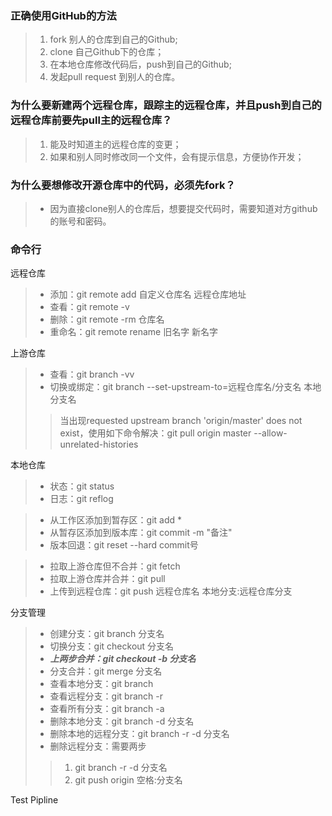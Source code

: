 ### 正确使用GitHub的方法
> 1. fork 别人的仓库到自己的Github;
> 2. clone 自己Github下的仓库；
> 3. 在本地仓库修改代码后，push到自己的Github;
> 4. 发起pull request 到别人的仓库。

### 为什么要新建两个远程仓库，跟踪主的远程仓库，并且push到自己的远程仓库前要先pull主的远程仓库？
> 1. 能及时知道主的远程仓库的变更；
> 2. 如果和别人同时修改同一个文件，会有提示信息，方便协作开发；

### 为什么要想修改开源仓库中的代码，必须先fork？
> + 因为直接clone别人的仓库后，想要提交代码时，需要知道对方github的账号和密码。

### 命令行
远程仓库
> + 添加：git remote add 自定义仓库名 远程仓库地址
> + 查看：git remote -v
> + 删除：git remote -rm 仓库名
> + 重命名：git remote rename 旧名字 新名字

上游仓库
> + 查看：git branch -vv
> + 切换或绑定：git branch --set-upstream-to=远程仓库名/分支名 本地分支名 
>> 当出现requested upstream branch 'origin/master' does not exist，使用如下命令解决：git pull origin master --allow-unrelated-histories

本地仓库
> + 状态：git status
> + 日志：git reflog

> + 从工作区添加到暂存区：git add *
> + 从暂存区添加到版本库：git commit -m "备注"
> + 版本回退：git reset --hard commit号

> + 拉取上游仓库但不合并：git fetch
> + 拉取上游仓库并合并：git pull
> + 上传到远程仓库：git push 远程仓库名 本地分支:远程仓库分支

分支管理
> + 创建分支：git branch 分支名
> + 切换分支：git checkout 分支名
> + ***上两步合并：git checkout -b 分支名***
> + 分支合并：git merge 分支名
> + 查看本地分支：git branch
> + 查看远程分支：git branch -r
> + 查看所有分支：git branch -a
> + 删除本地分支：git branch -d 分支名
> + 删除本地的远程分支：git branch -r -d 分支名
> + 删除远程分支：需要两步
>> 1. git branch -r -d 分支名
>> 2. git push origin 空格:分支名 

Test Pipline
